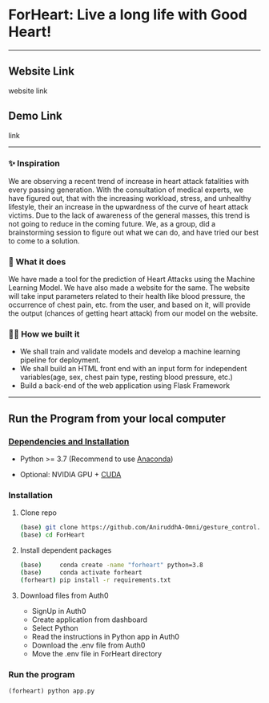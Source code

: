 # ForHeart: Live a long life with Good Heart!
***
## Website Link
website link
## Demo Link
link
***
### ✨ Inspiration
We are observing a recent trend of increase in heart attack fatalities with every passing generation. With the consultation of medical experts, we have figured out, that with the increasing workload, stress, and unhealthy lifestyle, their an increase in the upwardness of the curve of heart attack victims. Due to the lack of awareness of the general masses, this trend is not going to reduce in the coming future. We, as a group, did a brainstorming session to figure out what we can do, and have tried our best to come to a solution.

### 🚀 What it does
We have made a tool for the prediction of Heart Attacks using the Machine Learning Model. We have also made a website for the same. The website will take input parameters related to their health like blood pressure, the occurrence of chest pain, etc. from the user, and based on it, will provide the output (chances of getting heart attack) from our model on the website.

### 👨‍💻 How we built it
* We shall train and validate models and develop a machine learning pipeline for deployment.
* We shall build an HTML front end with an input form for independent variables(age, sex, chest pain type, resting blood pressure, etc.)
* Build a back-end of the web application using Flask Framework
***
## Run the Program from your local computer
### <u>Dependencies and Installation</u>

- Python >= 3.7 (Recommend to use [Anaconda](https://www.anaconda.com/download/#linux))

- Optional: NVIDIA GPU + [CUDA](https://developer.nvidia.com/cuda-downloads)


### Installation

1. Clone repo

    ```bash
    (base) git clone https://github.com/AniruddhA-Omni/gesture_control.git
    (base) cd ForHeart
    ```
2. Install dependent packages
    ```bash
    (base)     conda create -name "forheart" python=3.8
    (base)     conda activate forheart 
    (forheart) pip install -r requirements.txt
   ```
3. Download files from Auth0
   * SignUp in Auth0
   * Create application from dashboard
   * Select Python
   * Read the instructions in Python app in Auth0
   * Download the .env file from Auth0
   * Move the .env file in ForHeart directory
### Run the program
   ```
   (forheart) python app.py
   ```
